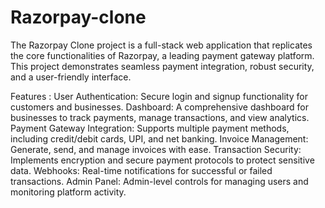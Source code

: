 # Razorpay-clone
The Razorpay Clone project is a full-stack web application that replicates the core functionalities of Razorpay, a leading payment gateway platform. This project demonstrates seamless payment integration, robust security, and a user-friendly interface.

Features :
      User Authentication: Secure login and signup functionality for customers and businesses.
      Dashboard: A comprehensive dashboard for businesses to track payments, manage transactions, and view analytics.
      Payment Gateway Integration: Supports multiple payment methods, including credit/debit cards, UPI, and net banking.
      Invoice Management: Generate, send, and manage invoices with ease.
      Transaction Security: Implements encryption and secure payment protocols to protect sensitive data.
      Webhooks: Real-time notifications for successful or failed transactions.
      Admin Panel: Admin-level controls for managing users and monitoring platform activity.
